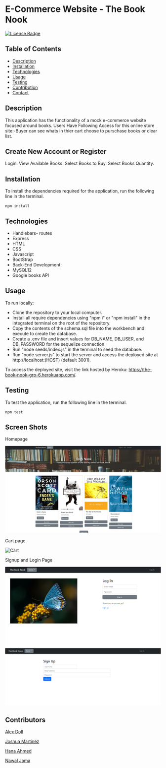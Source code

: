 
# E-Commerce Website - The Book Nook
[![License Badge](https://img.shields.io/badge/License-MIT-green.svg)](https://opensource.org/licenses/MIT)

## Table of Contents
- [Description](#Description)
- [Installation](#Installation)
- [Technologies](#Technologies)
- [Usage](#Usage)
- [Testing](#Testing)
- [Contribution](#Contribution)
- [Contact](#Contact)

## Description
This application has the functionality of a mock e-commerce website focused around books.
Users Have Following Access for this online store site:-Buyer can see whats in thier cart choose to purschase books or clear list. 



## Create New Account or Register
Login.
View Available Books.
Select Books to Buy.
Select Books Quantity.



## Installation
To install the dependencies required for the application, run the following line in the terminal.

```
npm install
```

## Technologies
- Handlebars- routes
- Express
- HTML
- CSS
- Javascript
- BootStrap
- Back-End Development:
- MySQL12
- Google books API

## Usage
To run locally:
 - Clone the repository to your local computer.
 - Install all require dependencies using "npm i" or "npm install" in the integrated terminal on the root of the repository.
 - Copy the contents of the schema.sql file into the workbench and execute to create the database.
 - Create a .env file and insert values for DB_NAME, DB_USER, and DB_PASSWORD for the sequelize connection.
 - Run "node seeds/index.js" in the terminal to seed the database.
 - Run "node server.js" to start the server and access the deployed site at http://localhost:(HOST) (default 3001).

To access the deployed site, visit the link hosted by Heroku: https://the-book-nook-grp-6.herokuapp.com/.

## Testing
To test the application, run the following line in the terminal.

```
npm test
```
## Screen Shots
Homepage

<img src = "./public/images/homepage.png" alt = "An image of The Book Nook home page"/>
                                                                                  
Cart page 

<img width="1522" alt="Cart" src="https://github.com/Annie14254/ecommerce-website/assets/128229173/1d117947-5bd6-4219-a774-7a7d98da93df">

Signup and Login Page 

<img src= "./public/images/login.png" alt = "An image of The Book Nook login page"/>    

<img src= "./public/images/signup.png" alt = "An image of The Book Nook sign up page"/>  

## Contributors

[Alex Doll](https://github.com/X-is-For-Alex)

[Joshua Martinez](https://github.com/JoshuaMartinez1014)

[Hana Ahmed](https://github.com/Ahha0801)

[Nawal Jama](https://github.com/NawalJama)
